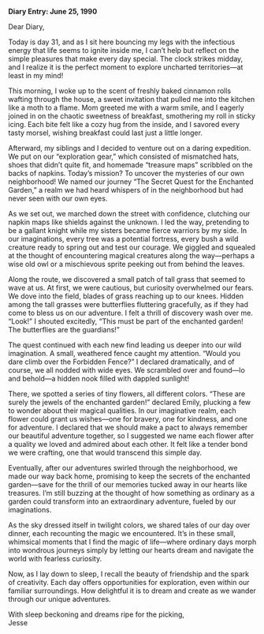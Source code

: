 
**Diary Entry: June 25, 1990**

Dear Diary,

Today is day 31, and as I sit here bouncing my legs with the infectious energy that life seems to ignite inside me, I can’t help but reflect on the simple pleasures that make every day special. The clock strikes midday, and I realize it is the perfect moment to explore uncharted territories—at least in my mind!

This morning, I woke up to the scent of freshly baked cinnamon rolls wafting through the house, a sweet invitation that pulled me into the kitchen like a moth to a flame. Mom greeted me with a warm smile, and I eagerly joined in on the chaotic sweetness of breakfast, smothering my roll in sticky icing. Each bite felt like a cozy hug from the inside, and I savored every tasty morsel, wishing breakfast could last just a little longer.

Afterward, my siblings and I decided to venture out on a daring expedition. We put on our “exploration gear,” which consisted of mismatched hats, shoes that didn’t quite fit, and homemade “treasure maps” scribbled on the backs of napkins. Today’s mission? To uncover the mysteries of our own neighborhood! We named our journey “The Secret Quest for the Enchanted Garden,” a realm we had heard whispers of in the neighborhood but had never seen with our own eyes.

As we set out, we marched down the street with confidence, clutching our napkin maps like shields against the unknown. I led the way, pretending to be a gallant knight while my sisters became fierce warriors by my side. In our imaginations, every tree was a potential fortress, every bush a wild creature ready to spring out and test our courage. We giggled and squealed at the thought of encountering magical creatures along the way—perhaps a wise old owl or a mischievous sprite peeking out from behind the leaves. 

Along the route, we discovered a small patch of tall grass that seemed to wave at us. At first, we were cautious, but curiosity overwhelmed our fears. We dove into the field, blades of grass reaching up to our knees. Hidden among the tall grasses were butterflies fluttering gracefully, as if they had come to bless us on our adventure. I felt a thrill of discovery wash over me. “Look!” I shouted excitedly, “This must be part of the enchanted garden! The butterflies are the guardians!”

The quest continued with each new find leading us deeper into our wild imagination. A small, weathered fence caught my attention. “Would you dare climb over the Forbidden Fence?” I declared dramatically, and of course, we all nodded with wide eyes. We scrambled over and found—lo and behold—a hidden nook filled with dappled sunlight! 

There, we spotted a series of tiny flowers, all different colors. “These are surely the jewels of the enchanted garden!” declared Emily, plucking a few to wonder about their magical qualities. In our imaginative realm, each flower could grant us wishes—one for bravery, one for kindness, and one for adventure. I declared that we should make a pact to always remember our beautiful adventure together, so I suggested we name each flower after a quality we loved and admired about each other. It felt like a tender bond we were crafting, one that would transcend this simple day.

Eventually, after our adventures swirled through the neighborhood, we made our way back home, promising to keep the secrets of the enchanted garden—save for the thrill of our memories tucked away in our hearts like treasures. I’m still buzzing at the thought of how something as ordinary as a garden could transform into an extraordinary adventure, fueled by our imaginations.

As the sky dressed itself in twilight colors, we shared tales of our day over dinner, each recounting the magic we encountered. It’s in these small, whimsical moments that I find the magic of life—where ordinary days morph into wondrous journeys simply by letting our hearts dream and navigate the world with fearless curiosity. 

Now, as I lay down to sleep, I recall the beauty of friendship and the spark of creativity. Each day offers opportunities for exploration, even within our familiar surroundings. How delightful it is to dream and create as we wander through our unique adventures.

With sleep beckoning and dreams ripe for the picking,  
Jesse
